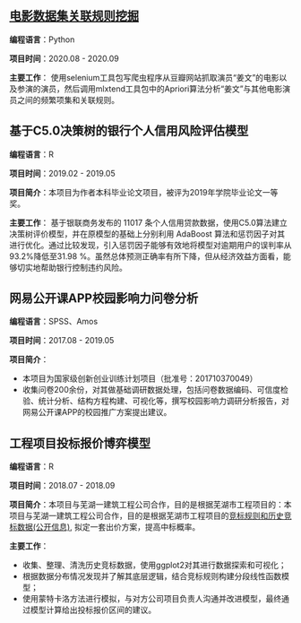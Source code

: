 ## [电影数据集关联规则挖掘](./电影数据集关联规则挖掘)

**编程语言**：Python

**项目时间**：2020.08 - 2020.09

**主要工作**：
使用selenium工具包写爬虫程序从豆瓣网站抓取演员“姜文”的电影以及参演的演员，然后调用mlxtend工具包中的Apriori算法分析“姜文”与其他电影演员之间的频繁项集和关联规则。

## 基于C5.0决策树的银行个人信用风险评估模型

**编程语言**：R

**项目时间**：2019.02 - 2019.05

**项目简介**：本项目为作者本科毕业论文项目，被评为2019年学院毕业论文一等奖。

**主要工作**：
基于银联商务发布的 11017 条个人信用贷款数据，使用C5.0算法建立决策树评价模型，并在原模型的基础上分别利用 AdaBoost 算法和惩罚因子对其进行优化。通过比较发现，引入惩罚因子能够有效地将模型对逾期用户的误判率从93.2%降低至31.98 %。虽然总体预测正确率有所下降，但从经济效益方面看，能够切实地帮助银行控制违约风险。

## 网易公开课APP校园影响力问卷分析

**编程语言**：SPSS、Amos

**项目时间**：2017.08 - 2019.05

**项目简介**：
- 本项目为国家级创新创业训练计划项目（批准号：201710370049）
- 收集问卷200余份，对其做基础调研数据处理，包括问卷数据编码、可信度检验、统计分析、结构方程构建、可视化等，撰写校园影响力调研分析报告，对网易公开课APP的校园推广方案提出建议。

## 工程项目投标报价博弈模型

**编程语言**：R

**项目时间**：2018.07 - 2018.09

**项目简介**：本项目与芜湖一建筑工程公司合作，目的是根据芜湖市工程项目的：本项目与芜湖一建筑工程公司合作，目的是根据芜湖市工程项目的[竞标规则和历史竞标数据(公开信息)](https://www.ahtba.org.cn/site/resource/index), 拟定一套出价方案，提高中标概率。

**主要工作**：
- 收集、整理、清洗历史竞标数据，使用ggplot2对其进行数据探索和可视化；
- 根据数据分布情况发现并了解其底层逻辑，结合竞标规则构建分段线性函数模型；
- 使用蒙特卡洛方法进行模拟，与对方公司项目负责人沟通并改进模型，最终通过模型计算给出投标报价区间的建议。
